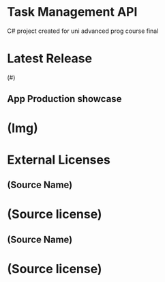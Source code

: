 # Task Management API
  C# project created for uni advanced prog course final

# Latest Release
  (#)
  
## App Production showcase
  # (Img)

# External Licenses
  ## (Source Name)  
  # (Source license)

  ## (Source Name)
  # (Source license)



